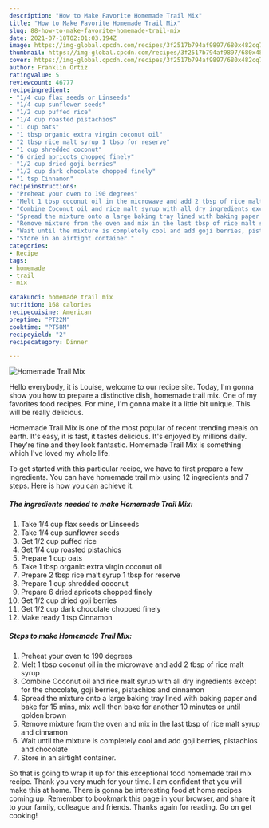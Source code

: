 ```yaml
---
description: "How to Make Favorite Homemade Trail Mix"
title: "How to Make Favorite Homemade Trail Mix"
slug: 88-how-to-make-favorite-homemade-trail-mix
date: 2021-07-18T02:01:03.194Z
image: https://img-global.cpcdn.com/recipes/3f2517b794af9897/680x482cq70/homemade-trail-mix-recipe-main-photo.jpg
thumbnail: https://img-global.cpcdn.com/recipes/3f2517b794af9897/680x482cq70/homemade-trail-mix-recipe-main-photo.jpg
cover: https://img-global.cpcdn.com/recipes/3f2517b794af9897/680x482cq70/homemade-trail-mix-recipe-main-photo.jpg
author: Franklin Ortiz
ratingvalue: 5
reviewcount: 46777
recipeingredient:
- "1/4 cup flax seeds or Linseeds"
- "1/4 cup sunflower seeds"
- "1/2 cup puffed rice"
- "1/4 cup roasted pistachios"
- "1 cup oats"
- "1 tbsp organic extra virgin coconut oil"
- "2 tbsp rice malt syrup 1 tbsp for reserve"
- "1 cup shredded coconut"
- "6 dried apricots chopped finely"
- "1/2 cup dried goji berries"
- "1/2 cup dark chocolate chopped finely"
- "1 tsp Cinnamon"
recipeinstructions:
- "Preheat your oven to 190 degrees"
- "Melt 1 tbsp coconut oil in the microwave and add 2 tbsp of rice malt syrup"
- "Combine Coconut oil and rice malt syrup with all dry ingredients except for the chocolate, goji berries, pistachios and cinnamon"
- "Spread the mixture onto a large baking tray lined with baking paper and bake for 15 mins, mix well then bake for another 10 minutes or until golden brown"
- "Remove mixture from the oven and mix in the last tbsp of rice malt syrup and cinnamon"
- "Wait until the mixture is completely cool and add goji berries, pistachios and chocolate"
- "Store in an airtight container."
categories:
- Recipe
tags:
- homemade
- trail
- mix

katakunci: homemade trail mix 
nutrition: 168 calories
recipecuisine: American
preptime: "PT22M"
cooktime: "PT58M"
recipeyield: "2"
recipecategory: Dinner

---
```



![Homemade Trail Mix](https://img-global.cpcdn.com/recipes/3f2517b794af9897/680x482cq70/homemade-trail-mix-recipe-main-photo.jpg)

Hello everybody, it is Louise, welcome to our recipe site. Today, I'm gonna show you how to prepare a distinctive dish, homemade trail mix. One of my favorites food recipes. For mine, I'm gonna make it a little bit unique. This will be really delicious.



Homemade Trail Mix is one of the most popular of recent trending meals on earth. It's easy, it is fast, it tastes delicious. It's enjoyed by millions daily. They're fine and they look fantastic. Homemade Trail Mix is something which I've loved my whole life.


To get started with this particular recipe, we have to first prepare a few ingredients. You can have homemade trail mix using 12 ingredients and 7 steps. Here is how you can achieve it.

<!--inarticleads1-->

##### The ingredients needed to make Homemade Trail Mix:

1. Take 1/4 cup flax seeds or Linseeds
1. Take 1/4 cup sunflower seeds
1. Get 1/2 cup puffed rice
1. Get 1/4 cup roasted pistachios
1. Prepare 1 cup oats
1. Take 1 tbsp organic extra virgin coconut oil
1. Prepare 2 tbsp rice malt syrup 1 tbsp for reserve
1. Prepare 1 cup shredded coconut
1. Prepare 6 dried apricots chopped finely
1. Get 1/2 cup dried goji berries
1. Get 1/2 cup dark chocolate chopped finely
1. Make ready 1 tsp Cinnamon




<!--inarticleads2-->

##### Steps to make Homemade Trail Mix:

1. Preheat your oven to 190 degrees
1. Melt 1 tbsp coconut oil in the microwave and add 2 tbsp of rice malt syrup
1. Combine Coconut oil and rice malt syrup with all dry ingredients except for the chocolate, goji berries, pistachios and cinnamon
1. Spread the mixture onto a large baking tray lined with baking paper and bake for 15 mins, mix well then bake for another 10 minutes or until golden brown
1. Remove mixture from the oven and mix in the last tbsp of rice malt syrup and cinnamon
1. Wait until the mixture is completely cool and add goji berries, pistachios and chocolate
1. Store in an airtight container.




So that is going to wrap it up for this exceptional food homemade trail mix recipe. Thank you very much for your time. I am confident that you will make this at home. There is gonna be interesting food at home recipes coming up. Remember to bookmark this page in your browser, and share it to your family, colleague and friends. Thanks again for reading. Go on get cooking!
